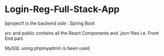 # Login-Reg-Full-Stack-App

bproject1 is the backend side : Spring Boot

src and public contains all the React Components and .json files i.e. Front End part.

MySQL using phpmyadmin is been used.
